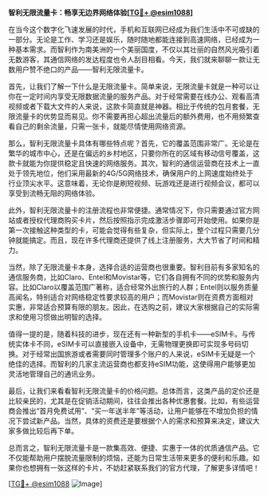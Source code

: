 **智利无限流量卡：畅享无边界网络体验[[TG💪+ @esim1088](https://t.me/s/esim1088)]**

在当今这个数字化飞速发展的时代，手机和互联网已经成为我们生活中不可或缺的一部分。无论是工作、学习还是娱乐，随时随地都能连接到高速网络，已经成为一种基本需求。而智利作为南美洲的一个美丽国度，不仅以其壮丽的自然风光吸引着无数游客，其通信网络的发达程度也令人刮目相看。今天，我们就来聊聊一款让无数用户赞不绝口的产品——智利无限流量卡。

首先，让我们了解一下什么是无限流量卡。简单来说，无限流量卡就是一种可以让你在一定时间内享受无限数据流量的服务产品。对于经常需要在线办公、观看高清视频或者下载大文件的人来说，这款卡简直就是神器。相比于传统的包月套餐，无限流量卡的优势显而易见。你不需要再担心超出流量后的额外费用，也不用频繁查看自己的剩余流量，只需一张卡，就能尽情使用网络资源。

那么，智利无限流量卡具体有哪些特点呢？首先，它的覆盖范围非常广。无论是在繁华的城市中心，还是在偏远的乡村地区，只要你所在的区域有移动信号覆盖，这款卡就能为你提供稳定且快速的网络服务。其次，智利的通信运营商在技术上一直处于领先地位，他们采用最新的4G/5G网络技术，确保用户的上网速度始终处于行业顶尖水平。这意味着，无论你是刷短视频、玩游戏还是进行视频会议，都可以享受到流畅无阻的网络体验。

此外，智利无限流量卡的注册流程也非常便捷。通常情况下，你只需要通过官方网站或者授权代理商购买卡片，然后按照指示完成激活步骤即可开始使用。如果你是第一次接触这种类型的卡，可能会觉得有些复杂，但实际上，整个过程只需要几分钟就能搞定。而且，现在许多代理商还提供了线上注册服务，大大节省了时间和精力。

当然，除了无限流量卡本身，选择合适的运营商也很重要。智利目前有多家知名的通信服务商，比如Claro、Entel和Movistar等，它们各自拥有不同的优势和服务内容。比如Claro以覆盖范围广著称，适合经常外出旅行的人群；Entel则以服务质量高闻名，特别适合对网络稳定性要求较高的用户；而Movistar则在资费方面相对实惠，非常适合预算有限的朋友。因此，在选购之前，建议大家根据自己的实际需求和使用习惯做出明智的选择。

值得一提的是，随着科技的进步，现在还有一种新型的手机卡——eSIM卡。与传统实体卡不同，eSIM卡可以直接嵌入设备中，无需物理更换即可实现多号码切换。对于经常出国旅游或者需要同时管理多个账户的人来说，eSIM卡无疑是一个绝佳的选择。而智利的几家主流运营商也都支持eSIM功能，这使得用户能够更加灵活地管理自己的通讯业务。

最后，让我们来看看智利无限流量卡的价格问题。总体而言，这类产品的定价还是比较亲民的，尤其是在促销活动期间，往往会推出各种优惠套餐。比如，有些运营商会推出“首月免费试用”、“买一年送半年”等活动，让用户能够在不增加负担的情况下尝试新产品。当然，具体的资费还是要根据个人的需求和预算来决定，建议大家多做比较后再下单。

总而言之，智利无限流量卡是一款集高效、便捷、实惠于一体的优质通信产品。它不仅能帮助用户摆脱流量限制的烦恼，还能为日常生活带来更多的便利和乐趣。如果你也想拥有一张这样的卡片，不妨赶紧联系我们的官方代理，了解更多详情吧！

[[TG💪+ @esim1088](https://t.me/s/esim1088) ![Image](https://i.postimg.cc/4NQfJmqS/Snipaste-2025-05-13-00-14-12.png)]